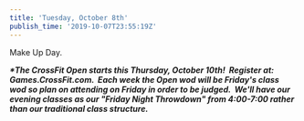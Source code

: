 ```yaml
---
title: 'Tuesday, October 8th'
publish_time: '2019-10-07T23:55:19Z'
---
```


Make Up Day.

***\*The CrossFit Open starts this Thursday, October 10th!  Register at:
Games.CrossFit.com.  Each week the Open wod will be Friday's class wod
so plan on attending on Friday in order to be judged.  We'll have our
evening classes as our "Friday Night Throwdown" from 4:00-7:00 rather
than our traditional class structure.***
